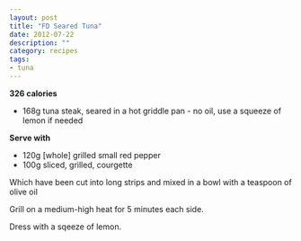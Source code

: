 ```yaml
---
layout: post
title: "FD Seared Tuna"
date: 2012-07-22
description: ""
category: recipes
tags:
- tuna
---
```


<b>326 calories</b>

* 168g tuna steak, seared in a hot griddle pan - no oil, use a squeeze of lemon if needed

<b>Serve with</b>

* 120g [whole] grilled small red pepper
* 100g sliced, grilled, courgette

Which have been cut into long strips and mixed in a bowl with a teaspoon of olive oil

Grill on a medium-high heat for 5 minutes each side.

 Dress with a sqeeze of lemon.
